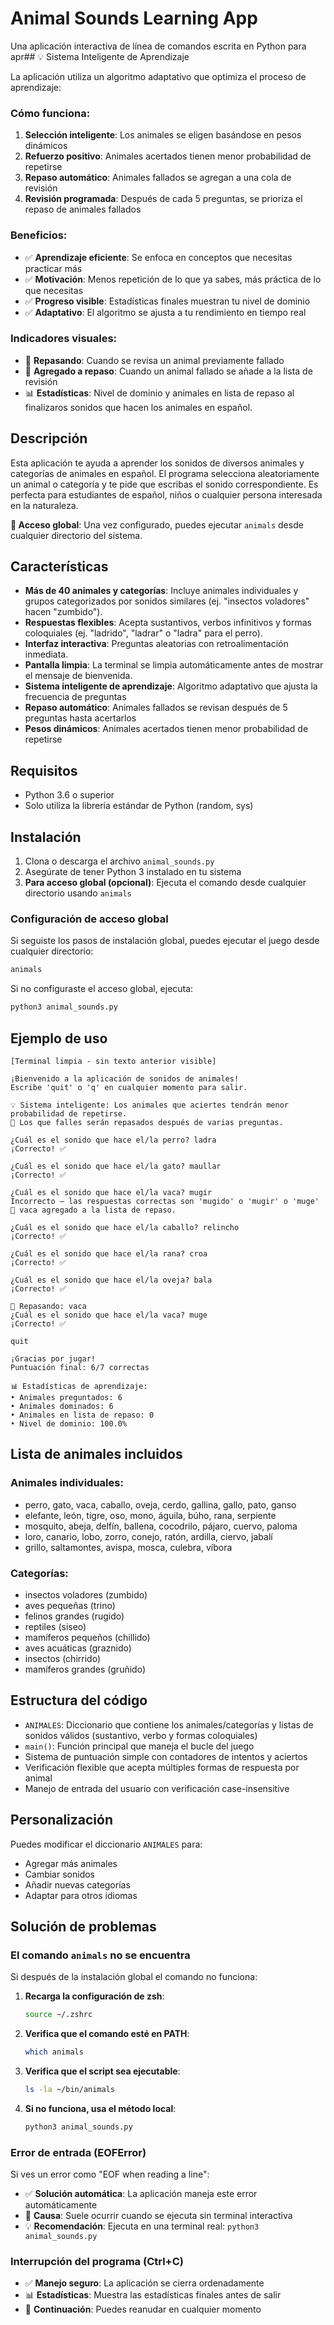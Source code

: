 # Animal Sounds Learning App

Una aplicación interactiva de línea de comandos escrita en Python para apr## 💡 Sistema Inteligente de Aprendizaje

La aplicación utiliza un algoritmo adaptativo que optimiza el proceso de aprendizaje:

### **Cómo funciona:**
1. **Selección inteligente**: Los animales se eligen basándose en pesos dinámicos
2. **Refuerzo positivo**: Animales acertados tienen menor probabilidad de repetirse
3. **Repaso automático**: Animales fallados se agregan a una cola de revisión
4. **Revisión programada**: Después de cada 5 preguntas, se prioriza el repaso de animales fallados

### **Beneficios:**
- ✅ **Aprendizaje eficiente**: Se enfoca en conceptos que necesitas practicar más
- ✅ **Motivación**: Menos repetición de lo que ya sabes, más práctica de lo que necesitas
- ✅ **Progreso visible**: Estadísticas finales muestran tu nivel de dominio
- ✅ **Adaptativo**: El algoritmo se ajusta a tu rendimiento en tiempo real

### **Indicadores visuales:**
- 🔄 **Repasando**: Cuando se revisa un animal previamente fallado
- 📝 **Agregado a repaso**: Cuando un animal fallado se añade a la lista de revisión
- 📊 **Estadísticas**: Nivel de dominio y animales en lista de repaso al finalizaros sonidos que hacen los animales en español.

## Descripción

Esta aplicación te ayuda a aprender los sonidos de diversos animales y categorías de animales en español. El programa selecciona aleatoriamente un animal o categoría y te pide que escribas el sonido correspondiente. Es perfecta para estudiantes de español, niños o cualquier persona interesada en la naturaleza.

**🚀 Acceso global**: Una vez configurado, puedes ejecutar `animals` desde cualquier directorio del sistema.

## Características

- **Más de 40 animales y categorías**: Incluye animales individuales y grupos categorizados por sonidos similares (ej. "insectos voladores" hacen "zumbido").
- **Respuestas flexibles**: Acepta sustantivos, verbos infinitivos y formas coloquiales (ej. "ladrido", "ladrar" o "ladra" para el perro).
- **Interfaz interactiva**: Preguntas aleatorias con retroalimentación inmediata.
- **Pantalla limpia**: La terminal se limpia automáticamente antes de mostrar el mensaje de bienvenida.
- **Sistema inteligente de aprendizaje**: Algoritmo adaptativo que ajusta la frecuencia de preguntas
- **Repaso automático**: Animales fallados se revisan después de 5 preguntas hasta acertarlos
- **Pesos dinámicos**: Animales acertados tienen menor probabilidad de repetirse

## Requisitos

- Python 3.6 o superior
- Solo utiliza la librería estándar de Python (random, sys)

## Instalación

1. Clona o descarga el archivo `animal_sounds.py`
2. Asegúrate de tener Python 3 instalado en tu sistema
3. **Para acceso global (opcional)**: Ejecuta el comando desde cualquier directorio usando `animals`

### Configuración de acceso global

Si seguiste los pasos de instalación global, puedes ejecutar el juego desde cualquier directorio:

```bash
animals
```

Si no configuraste el acceso global, ejecuta:

```bash
python3 animal_sounds.py
```

## Ejemplo de uso

```
[Terminal limpia - sin texto anterior visible]

¡Bienvenido a la aplicación de sonidos de animales!
Escribe 'quit' o 'q' en cualquier momento para salir.

💡 Sistema inteligente: Los animales que aciertes tendrán menor probabilidad de repetirse.
🔄 Los que falles serán repasados después de varias preguntas.

¿Cuál es el sonido que hace el/la perro? ladra
¡Correcto! ✅

¿Cuál es el sonido que hace el/la gato? maullar
¡Correcto! ✅

¿Cuál es el sonido que hace el/la vaca? mugir
Incorrecto – las respuestas correctas son 'mugido' o 'mugir' o 'muge'
📝 vaca agregado a la lista de repaso.

¿Cuál es el sonido que hace el/la caballo? relincho
¡Correcto! ✅

¿Cuál es el sonido que hace el/la rana? croa
¡Correcto! ✅

¿Cuál es el sonido que hace el/la oveja? bala
¡Correcto! ✅

🔄 Repasando: vaca
¿Cuál es el sonido que hace el/la vaca? muge
¡Correcto! ✅

quit

¡Gracias por jugar!
Puntuación final: 6/7 correctas

📊 Estadísticas de aprendizaje:
• Animales preguntados: 6
• Animales dominados: 6
• Animales en lista de repaso: 0
• Nivel de dominio: 100.0%
```

## Lista de animales incluidos

### Animales individuales:
- perro, gato, vaca, caballo, oveja, cerdo, gallina, gallo, pato, ganso
- elefante, león, tigre, oso, mono, águila, búho, rana, serpiente
- mosquito, abeja, delfín, ballena, cocodrilo, pájaro, cuervo, paloma
- loro, canario, lobo, zorro, conejo, ratón, ardilla, ciervo, jabalí
- grillo, saltamontes, avispa, mosca, culebra, víbora

### Categorías:
- insectos voladores (zumbido)
- aves pequeñas (trino)
- felinos grandes (rugido)
- reptiles (siseo)
- mamíferos pequeños (chillido)
- aves acuáticas (graznido)
- insectos (chirrido)
- mamíferos grandes (gruñido)

## Estructura del código

- `ANIMALES`: Diccionario que contiene los animales/categorías y listas de sonidos válidos (sustantivo, verbo y formas coloquiales)
- `main()`: Función principal que maneja el bucle del juego
- Sistema de puntuación simple con contadores de intentos y aciertos
- Verificación flexible que acepta múltiples formas de respuesta por animal
- Manejo de entrada del usuario con verificación case-insensitive

## Personalización

Puedes modificar el diccionario `ANIMALES` para:
- Agregar más animales
- Cambiar sonidos
- Añadir nuevas categorías
- Adaptar para otros idiomas

## Solución de problemas

### El comando `animals` no se encuentra
Si después de la instalación global el comando no funciona:

1. **Recarga la configuración de zsh**:
   ```bash
   source ~/.zshrc
   ```

2. **Verifica que el comando esté en PATH**:
   ```bash
   which animals
   ```

3. **Verifica que el script sea ejecutable**:
   ```bash
   ls -la ~/bin/animals
   ```

4. **Si no funciona, usa el método local**:
   ```bash
   python3 animal_sounds.py
   ```

### Error de entrada (EOFError)
Si ves un error como "EOF when reading a line":

- ✅ **Solución automática**: La aplicación maneja este error automáticamente
- 🔄 **Causa**: Suele ocurrir cuando se ejecuta sin terminal interactiva
- 💡 **Recomendación**: Ejecuta en una terminal real: `python3 animal_sounds.py`

### Interrupción del programa (Ctrl+C)
- ✅ **Manejo seguro**: La aplicación se cierra ordenadamente
- 📊 **Estadísticas**: Muestra las estadísticas finales antes de salir
- 🔄 **Continuación**: Puedes reanudar en cualquier momento
